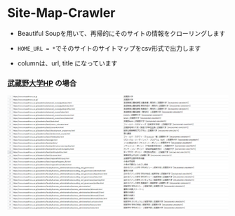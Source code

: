 # Site-Map-Crawler
- Beautiful Soupを用いて、再帰的にそのサイトの情報をクローリングします

- `HOME_URL = *`でそのサイトのサイトマップをcsv形式で出力します

- columnは、url, title になっています

### [武蔵野大学HP](https://www.musashino-u.ac.jp) の場合
![demo](./media/crawler.png)
